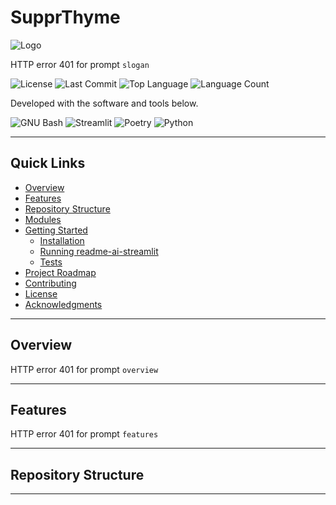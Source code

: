 # SupprThyme

![Logo](/favicon.ico)

HTTP error 401 for prompt `slogan`

![License](https://img.shields.io/github/license/eli64s/readme-ai-streamlit?style=flat&color=0080ff)
![Last Commit](https://img.shields.io/github/last-commit/eli64s/readme-ai-streamlit?style=flat&logo=git&logoColor=white&color=0080ff)
![Top Language](https://img.shields.io/github/languages/top/eli64s/readme-ai-streamlit?style=flat&color=0080ff)
![Language Count](https://img.shields.io/github/languages/count/eli64s/readme-ai-streamlit?style=flat&color=0080ff)

Developed with the software and tools below.

![GNU Bash](https://img.shields.io/badge/GNU%20Bash-4EAA25.svg?style=flat&logo=GNU-Bash&logoColor=white)
![Streamlit](https://img.shields.io/badge/Streamlit-FF4B4B.svg?style=flat&logo=Streamlit&logoColor=white)
![Poetry](https://img.shields.io/badge/Poetry-60A5FA.svg?style=flat&logo=Poetry&logoColor=white)
![Python](https://img.shields.io/badge/Python-3776AB.svg?style=flat&logo=Python&logoColor=white)

---

## Quick Links

- [Overview](#overview)
- [Features](#features)
- [Repository Structure](#repository-structure)
- [Modules](#modules)
- [Getting Started](#getting-started)
  - [Installation](#installation)
  - [Running readme-ai-streamlit](#running-readme-ai-streamlit)
  - [Tests](#tests)
- [Project Roadmap](#project-roadmap)
- [Contributing](#contributing)
- [License](#license)
- [Acknowledgments](#acknowledgments)

---

## Overview

HTTP error 401 for prompt `overview`

---

## Features

HTTP error 401 for prompt `features`

---

## Repository Structure

---
